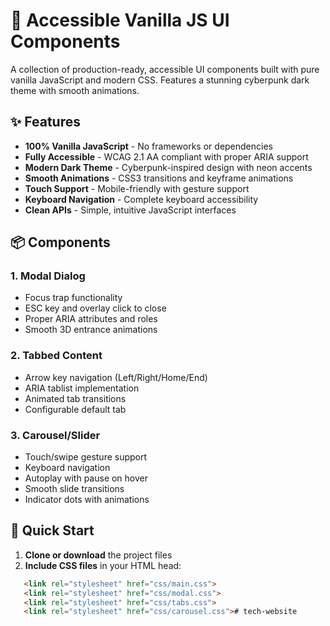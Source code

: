 # 🚀 Accessible Vanilla JS UI Components

A collection of production-ready, accessible UI components built with pure vanilla JavaScript and modern CSS. Features a stunning cyberpunk dark theme with smooth animations.

## ✨ Features

- **100% Vanilla JavaScript** - No frameworks or dependencies
- **Fully Accessible** - WCAG 2.1 AA compliant with proper ARIA support
- **Modern Dark Theme** - Cyberpunk-inspired design with neon accents
- **Smooth Animations** - CSS3 transitions and keyframe animations
- **Touch Support** - Mobile-friendly with gesture support
- **Keyboard Navigation** - Complete keyboard accessibility
- **Clean APIs** - Simple, intuitive JavaScript interfaces

## 📦 Components

### 1. Modal Dialog
- Focus trap functionality
- ESC key and overlay click to close
- Proper ARIA attributes and roles
- Smooth 3D entrance animations

### 2. Tabbed Content
- Arrow key navigation (Left/Right/Home/End)
- ARIA tablist implementation
- Animated tab transitions
- Configurable default tab

### 3. Carousel/Slider
- Touch/swipe gesture support
- Keyboard navigation
- Autoplay with pause on hover
- Smooth slide transitions
- Indicator dots with animations

## 🚀 Quick Start

1. **Clone or download** the project files
2. **Include CSS files** in your HTML head:
```html
   <link rel="stylesheet" href="css/main.css">
   <link rel="stylesheet" href="css/modal.css">
   <link rel="stylesheet" href="css/tabs.css">
   <link rel="stylesheet" href="css/carousel.css"># tech-website
